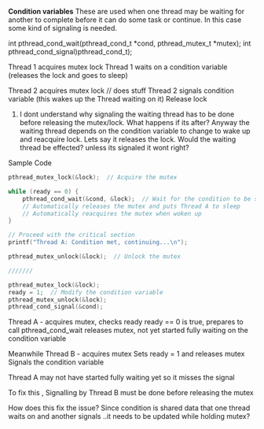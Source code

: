 
**Condition variables** These are used when one thread may be waiting for another to complete before it can do some task or continue. In this case some kind of signaling is needed.

int pthread_cond_wait(pthread_cond_t *cond, pthread_mutex_t *mutex);
int pthread_cond_signal)pthread_cond_t);

Thread 1 acquires mutex lock
Thread 1 waits on a condition variable (releases the lock and goes to sleep)

Thread 2 acquires mutex lock
// does stuff
Thread 2 signals condition variable (this wakes up the Thread waiting on it)
Release lock

1. I dont understand why signaling the waiting thread has to be done before releasing the mutex/lock. What happens if its after? Anyway the waiting thread depends on the condition variable to change to wake up and reacquire lock. Lets say it releases the lock. Would the waiting thread be effected? unless its signaled it wont right?

Sample Code 
```c
pthread_mutex_lock(&lock);  // Acquire the mutex

while (ready == 0) {
    pthread_cond_wait(&cond, &lock);  // Wait for the condition to be signaled
    // Automatically releases the mutex and puts Thread A to sleep
    // Automatically reacquires the mutex when woken up
}

// Proceed with the critical section
printf("Thread A: Condition met, continuing...\n");

pthread_mutex_unlock(&lock);  // Unlock the mutex

///////

pthread_mutex_lock(&lock); 
ready = 1;  // Modify the condition variable
pthread_mutex_unlock(&lock); 
pthread_cond_signal(&cond);

```
Thread A - acquires mutex, checks ready
ready == 0 is true, prepares to call pthread_cond_wait
releases mutex, not yet started fully waiting on the condition variable

Meanwhile
Thread B - acquires mutex
Sets ready = 1 and releases mutex
Signals the condition variable 

Thread A may not have started fully waiting yet so it misses the signal


To fix this ,
Signalling by Thread B must be done before releasing the mutex

How does this fix the issue?
Since condition is shared data that one thread waits on and another signals ..it needs to be updated while holding mutex?




